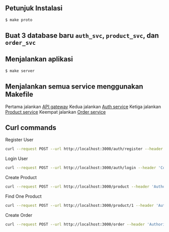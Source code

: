 ## Petunjuk Instalasi

```bash
$ make proto
```

## Buat 3 database baru `auth_svc`, `product_svc`, dan `order_svc`

## Menjalankan aplikasi

```bash
$ make server
```

## Menjalankan semua service menggunakan Makefile
Pertama jalankan [API gateway](https://github.com/allrested/product/api-gateway)
Kedua jalankan [Auth service](https://github.com/allrested/product/auth-svc)
Ketiga jalankan [Product service](https://github.com/allrested/product/product-svc)
Keempat jalankan [Order service](https://github.com/allrested/product/order-svc)

## Curl commands
Register User
```bash
curl --request POST --url http://localhost:3000/auth/register --header 'Content-Type:application/json' --data '{"email": "allrested@gmail.com","password": "admin"}'
```
Login User
```bash
curl --request POST --url http://localhost:3000/auth/login --header 'Content-Type:application/json' --data '{"email": "allrested@gmail.com","password": "admin"}'
```
Create Product
```bash
curl --request POST --url http://localhost:3000/product --header 'Authorization: Bearer YOUR_TOKEN' --header 'Content-Type: application/json' --data '{ "name": "Product A", "stock": 5, "price": 15}'
```
Find One Product
```bash
curl --request POST --url http://localhost:3000/product/1 --header 'Authorization: Bearer YOUR_TOKEN'
```
Create Order
```bash
curl --request POST --url http://localhost:3000/order --header 'Authorization: Bearer YOUR_TOKEN' --header 'Content-Type:application/json' --data '{"productId": "1","quantity": "1"}'
```
